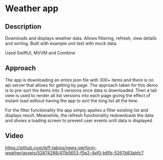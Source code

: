 # Weather app
## Description
Downloads and displays weather data. 
Allows filtering, refresh, view details and sorting. 
Built with example unit test with mock data.

Used SwiftUI, MVVM and Combine

## Approach
The app is downloading an entire json file with 300+ items and there is no api server that allows for getting by page.
The approach taken for this demo is to pre-sort the items into 3 versions once data is downloaded. Then a tab view is used to render all list versions into each page giving the effect of instant load without having the app to sort the long list all the time.

For the filter functionality the app simply applies a filter existing list and displays result.
Meanwhile, the refresh functionality redownloads the data and shows a loading screen to prevent user events until data is displayed.

## Video
https://github.com/jeff-tabios/news-perform-weather/assets/52874288/411b5653-f5e2-4af0-b6fb-5267b83abfc7

